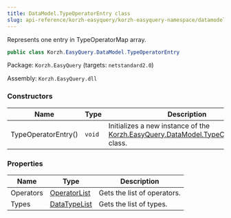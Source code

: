 ```yaml
---
title: DataModel.TypeOperatorEntry class
slug: api-reference/korzh-easyquery/korzh-easyquery-namespace/datamodel-typeoperatorentry-class
---
```

Represents one entry in TypeOperatorMap array.
```csharp
public class Korzh.EasyQuery.DataModel.TypeOperatorEntry

```
Package: `Korzh.EasyQuery` (targets: `netstandard2.0`)

Assembly: `Korzh.EasyQuery.dll`

### Constructors

| Name | Type | Description | 
| --- | --- | --- | 
| TypeOperatorEntry() | `void` | Initializes a new instance of the [Korzh.EasyQuery.DataModel.TypeOperatorEntry](/api-reference/korzh-easyquery/korzh-easyquery-namespace/datamodel-class) class. | 


### Properties

| Name | Type | Description | 
| --- | --- | --- | 
| Operators | [OperatorList](/api-reference/korzh-easyquery/korzh-easyquery-namespace/operatorlist-class) | Gets the list of operators. | 
| Types | [DataTypeList](/api-reference/easydata-core/easydata-namespace/datatypelist-class) | Gets the list of types. |